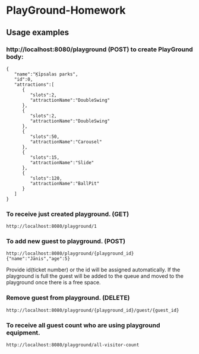 # PlayGround-Homework

## Usage examples
### http://localhost:8080/playground (POST) to create PlayGround body:
```
{
   "name":"Ķīpsalas parks",
   "id":0,
   "attractions":[
      {
         "slots":2,
         "attractionName":"DoubleSwing"
      },
      {
         "slots":2,
         "attractionName":"DoubleSwing"
      },
      {
         "slots":50,
         "attractionName":"Carousel"
      },
      {
         "slots":15,
         "attractionName":"Slide"
      },
      {
         "slots":120,
         "attractionName":"BallPit"
      }
   ]
}
```

### To receive just created playground. (GET)
```
http://localhost:8080/playground/1 
```

### To add new guest to playground. (POST)
```
http://localhost:8080/playground/{playground_id}
{"name":"Jānis","age":5}
```
Provide id(ticket number) or the id will be assigned automatically.
If the playground is full the guest will be added to the queue and moved to the playground once there is a free space.

### Remove guest from playground. (DELETE) 
```
http://localhost:8080/playground/{playground_id}/guest/{guest_id}
```

### To receive all guest count who are using playground equipment.
```
http://localhost:8080/playground/all-visitor-count
```


